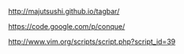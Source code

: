 
http://majutsushi.github.io/tagbar/

https://code.google.com/p/conque/

http://www.vim.org/scripts/script.php?script_id=39
